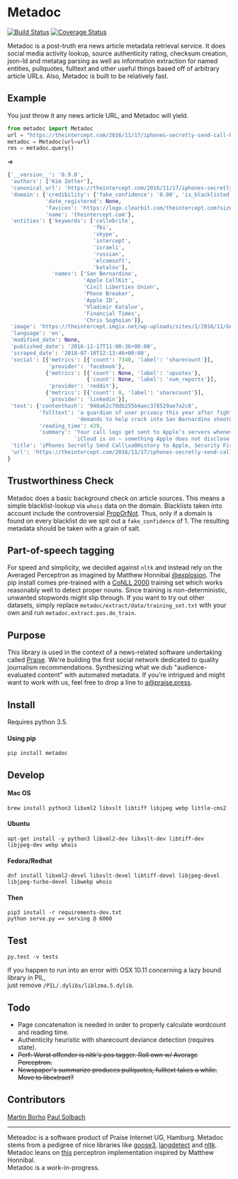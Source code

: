 # Metadoc
[![Build Status](https://travis-ci.org/psolbach/metadoc.svg?branch=master)](https://travis-ci.org/psolbach/metadoc)
[![Coverage Status](https://coveralls.io/repos/github/psolbach/metadoc/badge.svg?branch=master)](https://coveralls.io/github/psolbach/metadoc?branch=master)

Metadoc is a post-truth era news article metadata retrieval service. It does social media activity lookup, source authenticity rating, checksum creation, json-ld and metatag parsing as well as information extraction for named entities, pullquotes, fulltext and other useful things based off of arbitrary article URLs. Also, Metadoc is built to be relatively fast.

## Example

You just throw it any news article URL, and Metadoc will yield.
```python
from metadoc import Metadoc
url = "https://theintercept.com/2016/11/17/iphones-secretly-send-call-history-to-apple-security-firm-says"
metadoc = Metadoc(url=url)
res = metadoc.query()
```
=>
```python
{'__version__': '0.9.0',
 'authors': ['Kim Zetter'],
 'canonical_url': 'https://theintercept.com/2016/11/17/iphones-secretly-send-call-history-to-apple-security-firm-says/',
 'domain': {'credibility': {'fake_confidence': '0.00', 'is_blacklisted': False},
            'date_registered': None,
            'favicon': 'https://logo.clearbit.com/theintercept.com?size=200',
            'name': 'theintercept.com'},
 'entities': {'keywords': ['cellebrite',
                           'fbi',
                           'skype',
                           'intercept',
                           'israeli',
                           'russian',
                           'elcomsoft',
                           'katalov'],
              'names': ['San Bernardino',
                        'Apple CallKit',
                        'Civil Liberties Union',
                        'Phone Breaker',
                        'Apple ID',
                        'Vladimir Katalov',
                        'Financial Times',
                        'Chris Soghoian']},
 'image': 'https://theintercept.imgix.net/wp-uploads/sites/1/2016/11/GettyImages-578052668-s.jpg?auto=compress%2Cformat&q=90&fit=crop&w=1200&h=800',
 'language': 'en',
 'modified_date': None,
 'published_date': '2016-11-17T11:00:36+00:00',
 'scraped_date': '2018-07-10T12:13:46+00:00',
 'social': [{'metrics': [{'count': 7340, 'label': 'sharecount'}],
             'provider': 'facebook'},
            {'metrics': [{'count': None, 'label': 'upvotes'},
                         {'count': None, 'label': 'num_reports'}],
             'provider': 'reddit'},
            {'metrics': [{'count': 0, 'label': 'sharecount'}],
             'provider': 'linkedin'}],
 'text': {'contenthash': '940a62c70db255b4aec378529ae7a2c8',
          'fulltext': 'a guardian of user privacy this year after fighting FBI '
                      'demands to help crack into San Bernardino shooter Syed [...]',
          'reading_time': 439,
          'summary': 'Your call logs get sent to Apple’s servers whenever '
                     'iCloud is on — something Apple does not disclose.'},
 'title': 'iPhones Secretly Send Call\xa0History to Apple, Security Firm Says',
 'url': 'https://theintercept.com/2016/11/17/iphones-secretly-send-call-history-to-apple-security-firm-says'
}
```

## Trustworthiness Check
Metadoc does a basic background check on article sources. This means a simple blacklist-lookup via `whois` data on the domain. Blacklists taken into account include the controversial [PropOrNot](http://www.propornot.com/p/the-list.html). Thus, only if a domain is found on every blacklist do we spit out a `fake_confidence` of 1. The resulting metadata should be taken with a grain of salt.

## Part-of-speech tagging
For speed and simplicity, we decided against `nltk` and instead rely on the Averaged Perceptron as imagined by Matthew Honnibal [@explosion](https://github.com/explosion). The pip install comes pre-trained with a [CoNLL 2000](http://www.cnts.ua.ac.be/conll2000/) training set which works reasonably well to detect proper nouns. Since training is non-deterministic, unwanted stopwords might slip through. If you want to try out other datasets, simply replace `metadoc/extract/data/training_set.txt` with your own and run `metadoc.extract.pos.do_train`.

## Purpose
This library is used in the context of a news-related software undertaking called [Praise](https://praise.press). We're building the first social network dedicated to quality journalism recommendations. Synthesizing what we dub "audience-evaluated content" with automated metadata. If you're intrigued and might want to work with us, feel free to drop a line to [a@praise.press](a@praise.press).   

## Install
Requires python 3.5.

#### Using pip
```shell
pip install metadoc
```

## Develop

#### Mac OS
```shell
brew install python3 libxml2 libxslt libtiff libjpeg webp little-cms2
```
#### Ubuntu
```shell
apt-get install -y python3 libxml2-dev libxslt-dev libtiff-dev libjpeg-dev webp whois
```
#### Fedora/Redhat
```shell
dnf install libxml2-devel libxslt-devel libtiff-devel libjpeg-devel libjpeg-turbo-devel libwebp whois
```
#### Then
```shell
pip3 install -r requirements-dev.txt
python serve.py => serving @ 6060
```

## Test
```shell
py.test -v tests
```
If you happen to run into an error with OSX 10.11 concerning a lazy bound library in PIL,   
just remove `/PIL/.dylibs/liblzma.5.dylib`.

## Todo
* Page concatenation is needed in order to properly calculate wordcount and reading time.
* Authenticity heuristic with sharecount deviance detection (requires state).
* ~~Perf: Worst offender is nltk's pos tagger. Roll own w/ Average Perceptron.~~
* ~~Newspaper's summarize produces pullquotes, fulltext takes a while. Move to libextract?~~

## Contributors
[Martin Borho](https://github.com/mborho)
[Paul Solbach](https://github.com/___paul)

---

Meteadoc is a software product of Praise Internet UG, Hamburg.
Metadoc stems from a pedigree of nice libraries like [goose3](https://github.com/goose3/goose3/tree/master/goose3), [langdetect](https://github.com/Mimino666/langdetect) and [nltk](https://github.com/nltk/nltk).
Metadoc leans on [this](https://github.com/hankcs/AveragedPerceptronPython) perceptron implementation inspired by Matthew Honnibal.    
Metadoc is a work-in-progress.

